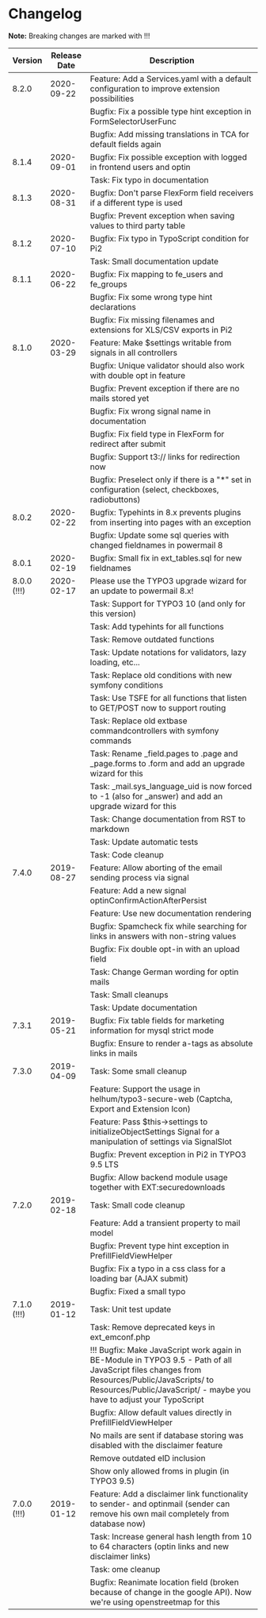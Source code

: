 # Changelog

**Note:** Breaking changes are marked with !!!

| Version     | Release Date | Description                                                                                                           |
|------------ |--------------|-----------------------------------------------------------------------------------------------------------------------|
| 8.2.0       | 2020-09-22   | Feature: Add a Services.yaml with a default configuration to improve extension possibilities                          |
|             |              | Bugfix: Fix a possible type hint exception in FormSelectorUserFunc                                                    |
|             |              | Bugfix: Add missing translations in TCA for default fields again                                                      |
| 8.1.4       | 2020-09-01   | Bugfix: Fix possible exception with logged in frontend users and optin                                                |
|             |              | Task: Fix typo in documentation                                                                                       |
| 8.1.3       | 2020-08-31   | Bugfix: Don't parse FlexForm field receivers if a different type is used                                              |
|             |              | Bugfix: Prevent exception when saving values to third party table                                                     |
| 8.1.2       | 2020-07-10   | Bugfix: Fix typo in TypoScript condition for Pi2                                                                      |
|             |              | Task: Small documentation update                                                                                      |
| 8.1.1       | 2020-06-22   | Bugfix: Fix mapping to fe_users and fe_groups                                                                         |
|             |              | Bugfix: Fix some wrong type hint declarations                                                                         |
|             |              | Bugfix: Fix missing filenames and extensions for XLS/CSV exports in Pi2                                               |
| 8.1.0       | 2020-03-29   | Feature: Make $settings writable from signals in all controllers                                                      |
|             |              | Bugfix: Unique validator should also work with double opt in feature                                                  |
|             |              | Bugfix: Prevent exception if there are no mails stored yet                                                            |
|             |              | Bugfix: Fix wrong signal name in documentation                                                                        |
|             |              | Bugfix: Fix field type in FlexForm for redirect after submit                                                          |
|             |              | Bugfix: Support t3:// links for redirection now                                                                       |
|             |              | Bugfix: Preselect only if there is a "*" set in configuration (select, checkboxes, radiobuttons)                      |
| 8.0.2       | 2020-02-22   | Bugfix: Typehints in 8.x prevents plugins from inserting into pages with an exception                                 |
|             |              | Bugfix: Update some sql queries with changed fieldnames in powermail 8                                                |
| 8.0.1       | 2020-02-19   | Bugfix: Small fix in ext_tables.sql for new fieldnames                                                                |
| 8.0.0 (!!!) | 2020-02-17   | Please use the TYPO3 upgrade wizard for an update to powermail 8.x!                                                   |
|             |              | Task: Support for TYPO3 10 (and only for this version)                                                                |
|             |              | Task: Add typehints for all functions                                                                                 |
|             |              | Task: Remove outdated functions                                                                                       |
|             |              | Task: Update notations for validators, lazy loading, etc...                                                           |
|             |              | Task: Replace old conditions with new symfony conditions                                                              |
|             |              | Task: Use TSFE for all functions that listen to GET/POST now to support routing                                       |
|             |              | Task: Replace old extbase commandcontrollers with symfony commands                                                    |
|             |              | Task: Rename _field.pages to .page and _page.forms to .form and add an upgrade wizard for this                        |
|             |              | Task: _mail.sys_language_uid is now forced to -1 (also for _answer) and add an upgrade wizard for this                |
|             |              | Task: Change documentation from RST to markdown                                                                       |
|             |              | Task: Update automatic tests                                                                                          |
|             |              | Task: Code cleanup                                                                                                    |
| 7.4.0       | 2019-08-27   | Feature: Allow aborting of the email sending process via signal                                                       |
|             |              | Feature: Add a new signal optinConfirmActionAfterPersist                                                              |
|             |              | Feature: Use new documentation rendering                                                                              |
|             |              | Bugfix: Spamcheck fix while searching for links in answers with non-string values                                     |
|             |              | Bugfix: Fix double opt-in with an upload field                                                                        |
|             |              | Task: Change German wording for optin mails                                                                           |
|             |              | Task: Small cleanups                                                                                                  |
|             |              | Task: Update documentation                                                                                            |
| 7.3.1       | 2019-05-21   | Bugfix: Fix table fields for marketing information for mysql strict mode                                              |
|             |              | Bugfix: Ensure to render a-tags as absolute links in mails                                                            |
| 7.3.0       | 2019-04-09   | Task: Some small cleanup                                                                                              |
|             |              | Feature: Support the usage in helhum/typo3-secure-web (Captcha, Export and Extension Icon)                            |
|             |              | Feature: Pass $this->settings to initializeObjectSettings Signal for a manipulation of settings via SignalSlot        |
|             |              | Bugfix: Prevent exception in Pi2 in TYPO3 9.5 LTS                                                                     |
|             |              | Bugfix: Allow backend module usage together with EXT:securedownloads                                                  |
| 7.2.0       | 2019-02-18   | Task: Small code cleanup                                                                                              |
|             |              | Feature: Add a transient property to mail model                                                                       |
|             |              | Bugfix: Prevent type hint exception in PrefillFieldViewHelper                                                         |
|             |              | Bugfix: Fix a typo in a css class for a loading bar (AJAX submit)                                                     |
|             |              | Bugfix: Fixed a small typo                                                                                            |
| 7.1.0 (!!!) | 2019-01-12   | Task: Unit test update                                                                                                |
|             |              | Task: Remove deprecated keys in ext_emconf.php                                                                        |
|             |              | !!! Bugfix: Make JavaScript work again in BE-Module in TYPO3 9.5 - Path of all JavaScript files changes from Resources/Public/JavaScripts/ to Resources/Public/JavaScript/ - maybe you have to adjust your TypoScript |
|             |              | Bugfix: Allow default values directly in PrefillFieldViewHelper                                                       |
|             |              | No mails are sent if database storing was disabled with the disclaimer feature                                        |
|             |              | Remove outdated eID inclusion                                                                                         |
|             |              | Show only allowed froms in plugin (in TYPO3 9.5)                                                                      |
| 7.0.0 (!!!) | 2019-01-12   | Feature: Add a disclaimer link functionality to sender- and optinmail (sender can remove his own mail completely from database now) |
|             |              | Task: Increase general hash length from 10 to 64 characters (optin links and new disclaimer links)                    |
|             |              | Task: ome cleanup                                                                                                     |
|             |              | Bugfix: Reanimate location field (broken because of change in the google API). Now we're using openstreetmap for this |
